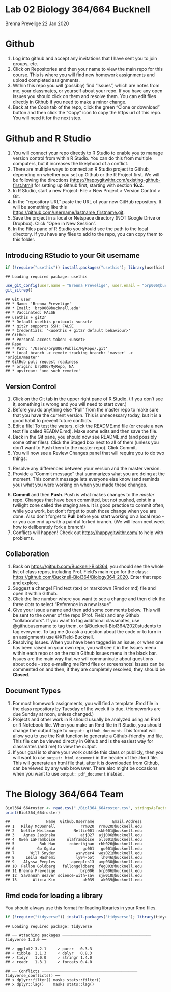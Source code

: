 Lab 02 Biology 364/664 Bucknell
================
Brenna Prevelige
22 Jan 2020

# Github

1.  Log into github and accept any invitations that I have sent you to
    join groups, etc.
2.  Click on Repositories and then your name to view the main repo for
    this course. This is where you will find new homework assignments
    and upload completed assignments.
3.  Within this repo you will (possibly) find “Issues”, which are notes
    from me, your classmates, or yourself about your repo. If you have
    any open issues you should click on them and resolve them. You can
    edit files directly in Github if you need to make a minor change.
4.  Back at the *Code* tab of the repo, click the green “Clone or
    download” button and then click the “Copy” icon to copy the https
    url of this repo. You will need it for the next step.

# Github and R Studio

1.  You will connect your repo directly to R Studio to enable you to
    manage version control from within R Studio. You can do this from
    multiple computers, but it increases the likelyhood of a conflict.
2.  There are multiple ways to connect an R Studio project to Github,
    depending on whether you set up Github or the R Project first. We
    will be following the directions
    (<https://happygitwithr.com/existing-github-first.html>) for setting
    up Github first, starting with section **16.2**.
3.  In R Studio, start a new Project: File \> New Project \> Version
    Control \> Git.
4.  In the “repository URL” paste the URL of your new GitHub repository.
    It will be something like this
    <https://github.com/username/lastname_firstname.git>.
5.  Save the project in a local or Netspace directory (NOT Google Drive
    or Dropbox). Click “Open in New Session”.
6.  In the Files pane of R Studio you should see the path to the local
    directory. If you have any files to add to the repo, you can copy
    them to this
folder.

## Introducing RStudio to your Git username

``` r
if (!require("usethis")) install.packages("usethis"); library(usethis)
```

    ## Loading required package: usethis

``` r
use_git_config(user.name = "Brenna Prevelige", user.email = "brp006@bucknell.edu")
git_sitrep()
```

    ## Git user
    ## * Name: 'Brenna Prevelige'
    ## * Email: 'brp006@bucknell.edu'
    ## * Vaccinated: FALSE
    ## usethis + git2r
    ## * Default usethis protocol: <unset>
    ## * git2r supports SSH: FALSE
    ## * Credentials: '<usethis + git2r default behaviour>'
    ## GitHub
    ## * Personal access token: <unset>
    ## Repo
    ## * Path: '/Users/brp006/Public/MyRepo/.git'
    ## * Local branch -> remote tracking branch: 'master' -> 'origin/master'
    ## GitHub pull request readiness
    ## * origin: brp006/MyRepo, NA
    ## * upstream: '<no such remote>'

## Version Control

1.  Click on the Git tab in the upper right pane of R Studio. (If you
    don’t see it, something is wrong and you will need to start over.)
2.  Before you do anything else “Pull” from the master repo to make sure
    that you have the current version. This is unnecessary today, but it
    is a good habit to prevent future conflicts.
3.  Edit a file\! To test the waters, click the README.md file (or
    create a new text file called README.md). Make some edits and then
    save the file.
4.  Back in the Git pane, you should now see README.md (and possibly
    some other files). Click the Staged box next to all of them (unless
    you don’t want to Push them to the master repo). Click Commit.
5.  You will now see a Review Changes panel that will require you to do
    two things:

<!-- end list -->

1)  Resolve any differences between your version and the master version.
2)  Provide a “Commit message” that summarizes what you are doing at the
    moment. This commit message lets everyone else know (and reminds
    you) what you were working on when you made these changes.

<!-- end list -->

6.  **Commit** and then **Push**. Push is what makes changes to the
    *master* repo. Changes that have been committed, but not pushed,
    exist in a twilight zone called the staging area. It is good
    practice to commit often, while you work, but don’t forget to push
    those change when you are done. Also don’t forget to **Pull** before
    you start working on a local repo - or you can end up with a painful
    forked branch. (We will learn next week how to deliberately fork a
    branch\!)
7.  Conflicts will happen\! Check out <https://happygitwithr.com/> to
    help with problems.

## Collaboration

1.  Back on <https://github.com/Bucknell-Biol364>, you should see the
    whole list of class repos, including Prof. Field’s main repo for the
    class: <https://github.com/Bucknell-Biol364/Biology364-2020>. Enter
    that repo and explore.
2.  Suggest a change\! Find text (tex) or markdown (Rmd or md) file and
    open it within Github.
3.  Click the line number where you want to see a change and then click
    the three dots to select “Reference in a new issue”.
4.  Give your issue a name and then add some comments below. This will
    be sent to the owner of the repo (Prof. Field) and any Github
    “collaborators”. If you want to tag additional classmates, use
    @githubusername to tag them, or @Bucknell-Biol364/2020students to
    tag everyone. To tag me (to ask a question about the code or to turn
    in an assignment) use @KField-Bucknell.
5.  Resolving Issues. When you have been tagged in an issue, or when one
    has been raised on your own repo, you will see it in the Issues menu
    within each repo or on the main Github Issues menu in the black bar.
    Issues are the main way that we will communicate about questions
    about code - stop e-mailing me Rmd files or screenshots\! Issues can
    be commented on and then, if they are completely resolved, they
    should be **Closed**.

## Document Types

1.  For most homework assignments, you will find a template .Rmd file in
    the class repository by Tuesday of the week it is due. (Homeworks
    are due Sunday at noon, unless changed.)
2.  Projects and other work in R should usually be analyzed using an Rmd
    or R Notebook file. When you make an Rmd file in R Studio, you
    should change the output type to `output: github_document`. This
    format will allow you to use the Knit function to generate a
    Github-friendly .md file. This file can be viewed directly in Github
    and is the easiest way for classmates (and me) to view the output.
3.  If your goal is to share your work outside this class or publicly,
    then you will want to use `output: html_document` in the header of
    the .Rmd file. This will generate an html file that, after it is
    downloaded from Github, can be viewed by any web browswer. There
    also might be occasions when you want to use `output: pdf_document`
    instead.

# The Biology 364/664 Team

``` r
Biol364_664roster <- read.csv("./Biol364_664roster.csv", stringsAsFactors=FALSE)
print(Biol364_664roster)
```

    ##                Name  Github.Username        Email.Address
    ## 1   Riley McDonnell           rrm020  rrm020@bucknell.edu
    ## 2   Nellie Heitzman        Nellie001 nskh001@bucknell.edu
    ## 3    Agnes Jasinska           ajj827  ajj006@bucknell.edu
    ## 4  Owen LaFramboise     olaframboise  oll001@bucknell.edu
    ## 5           Rob Han      roberthjhan  rhh026@bucknell.edu
    ## 6          Go Ogata            go001   go001@bucknell.edu
    ## 7       Will Snyder         wsnyder4  wes021@bucknell.edu
    ## 8     Leila Hashemi         ly94-bot   lh046@bucknell.edu
    ## 9    Alyssa Peeples       apeeples13  amp030@bucknell.edu
    ## 10  Fallon Goldberg   fallongoldberg  feg003@bucknell.edu
    ## 11 Brenna Prevelige           brp006  brp006@bucknell.edu
    ## 12  Savannah Weaver science-with-sav  sjw018@bucknell.edu
    ## 13       Alicia Kim            ak039   ak039@bucknell.edu

## Rmd code for loading a library

You should always use this format for loading libraries in your Rmd
files.

``` r
if (!require("tidyverse")) install.packages("tidyverse"); library(tidyverse)
```

    ## Loading required package: tidyverse

    ## ── Attaching packages ─────────────────────────────────────── tidyverse 1.3.0 ──

    ## ✓ ggplot2 3.2.1     ✓ purrr   0.3.3
    ## ✓ tibble  2.1.3     ✓ dplyr   0.8.3
    ## ✓ tidyr   1.0.0     ✓ stringr 1.4.0
    ## ✓ readr   1.3.1     ✓ forcats 0.4.0

    ## ── Conflicts ────────────────────────────────────────── tidyverse_conflicts() ──
    ## x dplyr::filter() masks stats::filter()
    ## x dplyr::lag()    masks stats::lag()
